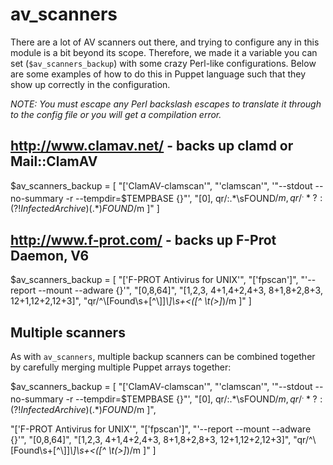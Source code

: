 # av_scanners

There are a lot of AV scanners out there, and trying to configure any in this
module is a bit beyond its scope.  Therefore, we made it a variable you can
set (`$av_scanners_backup`) with some crazy Perl-like configurations.  Below are some
examples of how to do this in Puppet language such that they show up correctly
in the configuration.

*NOTE: You must escape any Perl backslash escapes to translate it through to
the config file or you will get a compilation error.*

## http://www.clamav.net/   - backs up clamd or Mail::ClamAV
$av_scanners_backup = [
  "['ClamAV-clamscan'",
  "'clamscan'",
  '"--stdout --no-summary -r --tempdir=$TEMPBASE {}"',
  "[0], qr/:.*\sFOUND$/m, qr/^.*?: (?!Infected Archive)(.*) FOUND$/m ]"
]

## http://www.f-prot.com/   - backs up F-Prot Daemon, V6
$av_scanners_backup = [
  "['F-PROT Antivirus for UNIX'",
  "['fpscan']",
  "'--report --mount --adware {}'",
  "[0,8,64]",
  "[1,2,3, 4+1,4+2,4+3, 8+1,8+2,8+3, 12+1,12+2,12+3]",
  "qr/^\\[Found\s+[^\\]]*\\]\s+<([^ \\t(>]*)/m ]"
]

## Multiple scanners

As with `av_scanners`, multiple backup scanners can be combined together by
carefully merging multiple Puppet arrays together:

$av_scanners_backup = [
  "['ClamAV-clamscan'",
  "'clamscan'",
  '"--stdout --no-summary -r --tempdir=$TEMPBASE {}"',
  "[0], qr/:.*\sFOUND$/m, qr/^.*?: (?!Infected Archive)(.*) FOUND$/m ]",

  "['F-PROT Antivirus for UNIX'",
  "['fpscan']",
  "'--report --mount --adware {}'",
  "[0,8,64]",
  "[1,2,3, 4+1,4+2,4+3, 8+1,8+2,8+3, 12+1,12+2,12+3]",
  "qr/^\\[Found\s+[^\\]]*\\]\s+<([^ \\t(>]*)/m ]"
]
